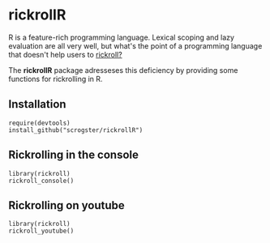 # rickrollR

R is a feature-rich programming language. Lexical scoping and lazy evaluation are all very  well, but what's the point of a programming language that doesn't help users to [rickroll?](https://en.wikipedia.org/wiki/Rickrolling)

The __rickrollR__ package adresseses this deficiency by providing some functions for rickrolling in R.

## Installation

```
require(devtools)
install_github("scrogster/rickrollR")
```

## Rickrolling in the console

```
library(rickroll)
rickroll_console()
```

## Rickrolling on youtube

```
library(rickroll)
rickroll_youtube()
```
